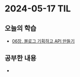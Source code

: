 # 2024-05-17 TIL
## 오늘의 학습
- [06장. 블로그 기획하고 API 만들기](/서적/스프링%20부트3%20백엔드%20개발자%20되기/레벨%202%20스프링%20부트3로%20블로그%20제대로%20만들기/06장.%20블로그%20기획하고%20API%20만들기.md)

## 공부한 내용
- 